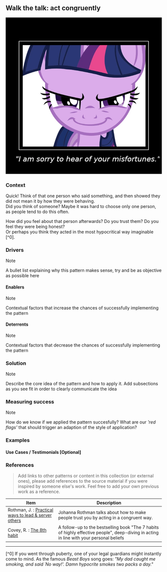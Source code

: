 ## Walk the talk: act congruently

![Image of pony looking devious, but claiming to be sad about your misfortune. >](./congruence.webp ':size=320')

### Context

Quick! Think of that one person who said something, and then showed they did not mean it by how they were behaving.  
Did you think of someone? Maybe it was hard to choose only one person, as people tend to do this often.

How did you feel about that person afterwards? Do you trust them?
Do you feel they were being honest?   
Or perhaps you think they acted in the most hypocritical way imaginable [^0].

### Drivers

> [!NOTE]
> A bullet list explaining why this pattern makes sense,
> try and be as objective as possible here

#### Enablers

> [!NOTE]
> Contextual factors that increase the chances of successfully implementing the pattern

#### Deterrents

> [!NOTE]
> Contextual factors that decrease the chances of successfully implementing the pattern

### Solution

> [!NOTE]
> Describe the core idea of the pattern and how to apply it.
> Add subsections as you see fit in order to clearly communicate the idea

### Measuring success

> [!NOTE]
> How do we know if we applied the pattern succesfully? What are our _'red flags'_ that should
> trigger an adaption of the style of application?

### Examples

#### Use Cases / Testimonials [Optional]

### References

> Add links to other patterns or content in this collection (or external ones), please add
> references to the source material if you were inspired by someone else's work.
> Feel free to add your own previous work as a reference.

| Item                                                                                                                                                                | Description                                                                                                                             | 
|---------------------------------------------------------------------------------------------------------------------------------------------------------------------|-----------------------------------------------------------------------------------------------------------------------------------------|
| Rothman, J. : [Practical ways to lead & server others](https://www.jrothman.com/practical-ways-to-lead-and-serve-manage-others-modern-management-made-easy-book-2/) | Johanna Rothman talks about how to make people trust you by acting in a congruent way.                                                  |
| Covey, R. : [The 8th habit](https://www.goodreads.com/book/show/1044141.The_8th_Habit)                                                                              | A follow-up to the bestselling book "The 7 habits of highly effective people", deep-diving in acting in line with your personal beliefs |

---

[^0] If you went through puberty, one of your legal guardians might instantly come to mind. As the famous _Beast Boys_
song goes:
_"My dad caught me smoking, and said ´No way!'. Damn hypocrite smokes two packs a day."_